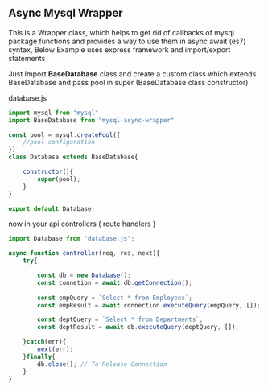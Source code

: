 ## Async Mysql Wrapper

This is a Wrapper class, which helps to get rid of callbacks of mysql package functions and provides a way to use them in async await (es7) syntax, Below Example uses express framework and import/export statements  

Just Import **BaseDatabase** class and create a custom class which extends BaseDatabase and pass pool in super (BaseDatabase class constructor)

database.js
```javascript
import mysql from "mysql"
import BaseDatabase from "mysql-async-wrapper"

const pool = mysql.createPool({
    //pool configuration
})
class Database extends BaseDatabase{

    constructor(){
        super(pool);
    }
}

export default Database;
```

now in your api controllers ( route handlers )

```javascript
import Database from "database.js";

async function controller(req, res, next){
    try{

        const db = new Database();
        const connetion = await db.getConnection();
        
        const empQuery = `Select * from Employees`;
        const empResult = await connection.executeQuery(empQuery, []);

        const deptQuery = `Select * from Departments`;
        const deptResult = await db.executeQuery(deptQuery, []); 

    }catch(err){
        next(err); 
    }finally{
        db.close(); // To Release Connection
    }
}
```